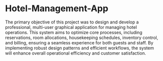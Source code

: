 # Hotel-Management-App

The primary objective of this project was to design and develop a professional, multi-user graphical application for managing hotel operations. This system aims to optimize core processes, including reservations, room allocations, housekeeping schedules, inventory control, and billing, ensuring a seamless experience for both guests and staff. By implementing robust design patterns and efficient workflows, the system will enhance overall operational efficiency and customer satisfaction.

